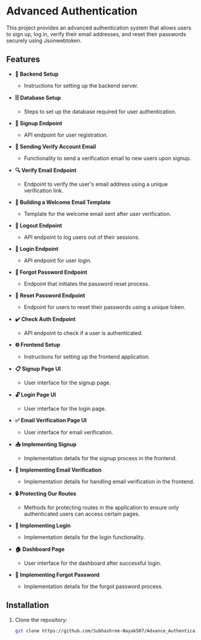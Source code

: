 # Advanced Authentication

This project provides an advanced authentication system that allows users to sign up, log in, verify their email addresses, and reset their passwords securely using Jsonwebtoken.

## Features

- **🔧 Backend Setup**
  - Instructions for setting up the backend server.

- **🗄️ Database Setup**
  - Steps to set up the database required for user authentication.

- **🔐 Signup Endpoint**
  - API endpoint for user registration.

- **📧 Sending Verify Account Email**
  - Functionality to send a verification email to new users upon signup.

- **🔍 Verify Email Endpoint**
  - Endpoint to verify the user's email address using a unique verification link.

- **📄 Building a Welcome Email Template**
  - Template for the welcome email sent after user verification.

- **🚪 Logout Endpoint**
  - API endpoint to log users out of their sessions.

- **🔑 Login Endpoint**
  - API endpoint for user login.

- **🔄 Forgot Password Endpoint**
  - Endpoint that initiates the password reset process.

- **🔁 Reset Password Endpoint**
  - Endpoint for users to reset their passwords using a unique token.

- **✔️ Check Auth Endpoint**
  - API endpoint to check if a user is authenticated.

- **🌐 Frontend Setup**
  - Instructions for setting up the frontend application.

- **📋 Signup Page UI**
  - User interface for the signup page.

- **🔓 Login Page UI**
  - User interface for the login page.

- **✅ Email Verification Page UI**
  - User interface for email verification.

- **📤 Implementing Signup**
  - Implementation details for the signup process in the frontend.

- **📧 Implementing Email Verification**
  - Implementation details for handling email verification in the frontend.

- **🔒 Protecting Our Routes**
  - Methods for protecting routes in the application to ensure only authenticated users can access certain pages.

- **🔑 Implementing Login**
  - Implementation details for the login functionality.

- **🏠 Dashboard Page**
  - User interface for the dashboard after successful login.

- **🔄 Implementing Forgot Password**
  - Implementation details for the forgot password process.

## Installation

1. Clone the repository:
   ```bash
   git clone https://github.com/Subhashree-Nayak507/Advance_Authentication.git
